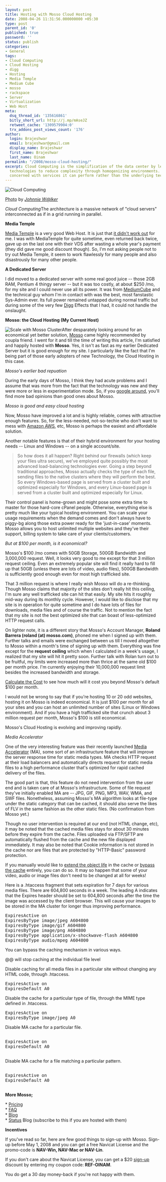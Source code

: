 ```yaml
---
layout: post
title: Hosting with Mosso Cloud Hosting
date: 2008-04-26 11:31:56.000000000 +05:30
type: post
parent_id: '0'
published: true
password: ''
status: publish
categories:
- General
tags:
- Cloud Computing
- Cloud Hosting
- digg
- Hosting
- Media Temple
- Medium Cube
- mosso
- rackspace
- Server
- Virtualization
- Web Host
meta:
  dsq_thread_id: '135616861'
  bitly_short_url: http://j.mp/mAseJZ
  retweet_cache: '1309579904:0'
  trx_addons_post_views_count: '176'
author:
  login: Brajeshwar
  email: brajeshwar@gmail.com
  display_name: Brajeshwar
  first_name: Brajeshwar
  last_name: Oinam
permalink: "/2008/mosso-cloud-hosting/"
excerpt: Cloud Computing is the simplification of the data center by leveraging virtualization
  technologies to reduce complexity through homogenizing environments. Consumers are
  concerned with services it can perform rather than the underlying technologies.
---
```

<div class="figure"><img src="/static/2008/04/cloud-computing.jpg" alt="Cloud Computing" />
<p class="credit"><abbr class="type" title="Photograph">Photo</abbr> by <cite><a href="http://www.flickr.com/photos/johnniewalker/359440369/">Johnnie W@lker</a></cite></p>
<p class="caption"><em class="title">Cloud Computing</em>The architecture is a massive network of "cloud servers" interconnected as if in a grid running in parallel.</p>
</div>
<p><!--more--></p>
<p><strong>Media Temple</strong></p>
<p><a href="http://mediatemple.net/">Media Temple</a> is a very good Web Host. It is just that <a href="http://www.brajeshwar.com/2007/message-to-mediatemple/">it didn't work out</a> for me. I was with MediaTemple for quite sometime, even returned back twice, gave up on the last one with their VDS after wasting a whole year's payment (they did gave me good discount though). So, I'm not asking people not to try out Media Temple, it seem to work flawlessly for many people and also disastrously for many other people.</p>
<p><strong>A Dedicated Server</strong></p>
<p>I did moved to a dedicated server with some real good juice -- those 2GB RAM, Pentium 4 thingy server -- but it was too costly, at about $250 /mo, for my site and I could never use all its power. It was from <a href="http://www.mediumcube.com/">MediumCube</a> and the technical guy whom I'm in contact with was the best, most fanstastic Sys-Admin ever. Its full power remained untapped during normal traffic but during some of the very few <a href="http://digg.com/">Digg</a> Effects that I had, it could not handle the onslaught.</p>
<p><strong>Mosso: the Cloud Hosting (My Current Host)</strong></p>
<p><img src="/static/2008/04/mosso-cluster.png" alt="Scale with Mosso Cluster" style="border: 0 none;" />After desparately looking around for an economical yet better solution, <a href="http://www.mosso.com/">Mosso</a> came highly recommended by coupla friend. I went for it and till the time of writing this article, I'm satisfied and happily hosted with <strong>Mosso</strong>. Yes, it isn't as fast as my earlier Dedicated Server but it is good enough for my site. I particularly like the fact that I'm being part of those early adopters of new Technology, the Cloud Hosting in this case.</p>
<p><em>Mosso's earlier bad repuation</em></p>
<p>During the early days of Mosso, I think they had acute problems and I assume that was more from the fact that the technology was new and they were more or less in experimentation mode. So, if you <a href="http://www.google.com/search?hl=en&q=mosso&btnG=Search">google around</a>, you'll find more bad opinions than good ones about Mosso.</p>
<p><em>Mosso is good and easy cloud hosting</em></p>
<p>Now, Mosso have improved a lot and is highly reliable, comes with attractive enough features. So, for the less-needed, not-so-techie who don't want to mess with <a href="http://aws.amazon.com/">Amazon AWS</a>, etc, Mosso is perhaps the easiest and affordable solution.</p>
<p>Another notable features is that of their hybrid environment for your hosting needs -- Linux and Windows -- on a single account/site.</p>
<blockquote><p>So how does it all happen? Right behind our firewalls (which keep your files ultra secure), we've employed quite possibly the most advanced load-balancing technologies ever. Going a step beyond traditional approaches, Mosso actually checks the type of each file, sending files to the native clusters where they will perform the best. So every Windows-based page is served from a cluster built and optimized especially for Windows, and every Linux-based page is served from a cluster built and optimized especially for Linux.</p></blockquote>
<p>Their control panel is home-grown and might pose some extra time to master for those hard-core cPanel people. Otherwise, everything else is pretty much like your typical hosting environment. You can scale your usage requirements when the demand comes and don't always have to piggy-bg along those extra power ready for the 'just-in-case' moments. Mosso allows you to host unlimited multiple websites and they've their support, billing system to take care of your clients/customers.</p>
<p><em>But at $100 per month, is it economical?</em></p>
<p>Mosso's $100 /mo comes with 50GB Storage, 500GB Bandwidth and 3,000,000 request. Well, it looks very good to me except for that 3 million request ceiling. Even an extremely popular site will find it really hard to fill up that 50GB (unless there are lots of video, audio files), 500GB Bandwidth is sufficiently good enough even for most high trafficked site.</p>
<p>That 3 million request is where I really wish Mosso will do a re-thinking. Though Mosso claims that majority of the sites don't really hit this ceiling, I'm sure any well trafficked site can hit that easily. My site hits it roughly mid-way during its monthly cycle. However, I would like to disclose that my site is in operation for quite sometime and I do have lots of files for downloads, media files and of course the traffic. Not to mention the fact that my site is not the best optimized site that can boast of less-optimized HTTP request calls.</p>
<p>On lighter note, it is a different story that Mosso's Account Manager, <strong>Roland Barrera (roland (at) mosso.com)</strong>, phoned me when I signed up with them. Further talks and emails were exchanged between us till I moved altogether to Mosso within a month's time of signing up with them. Everything was fine except for the <strong>request ceiling</strong> which when I calculated in a week's usage, I realized that my site will hit it pretty soon. Further talk with Rolan turn out to be fruitful, my limits were increased more than thrice at the same old $100 per month price. I'm currently enjoying their 10,000,000 request limit besides the increased bandwidth and storage.</p>
<p><a href="http://www.mosso.com/pricing.jsp">Calculate the Cost</a> to see how much will it cost you beyond Mosso's default $100 per month.</p>
<p>I would not be wrong to say that if you're hosting 10 or 20 odd websites, hosting it on Mosso is indeed economical. It is just $100 per month for all your sites and you can host an unlimited number of sites (Linux or Windows environment). And if you have a high trafficked site that crunch about 3 million request per month, Mosso's $100 is still economical.</p>
<p>Mosso's Cloud Hosting is evolving and improving rapidly.</p>
<p><em>Media Accelerator</em></p>
<p>One of the very interesting feature was their recently launched <a href="http://help.mosso.com/article.php?id=250">Media Accelerator</a> (MA), some sort of an infrastructure feature that will improve the server response time for static media types. MA checks HTTP request at their load balancers and automatically directs request for static media files to a high performance cluster that's optimized for rapid cached delivery of the files.</p>
<p>The good part is that, this feature do not need intervention from the user end and is taken care of at Mosso's infrastructure. Some of file request they've initially enabled MA are -- JPG, GIF, PNG, MP3, WAV, WMA, and SWF files. Nonetheless, assuming Mosso's MA algorithm looks at file-type under the static category that can be cached, it should also serve the likes of FLV in the same fashion as the other static files. (No confirmation from Mosso yet.)</p>
<p>Though no user intervention is required at our end (not HTML change, etc), it may be noted that the cached media files stays for about 30 minutes before they expire from the cache. Files uploaded via FTP/SFTP are automatically flushed from the cache and the new file displayed immediately. It may also be noted that Cookie information is not stored in the cache nor are files that are protected by "HTTP-Basic" password protection.</p>
<p>If you manually would like to <a href="http://help.mosso.com/article.php?id=251">extend the object life</a> in the cache or <a href="http://help.mosso.com/article.php?id=252">bypass the cache</a> entirely, you can do so. It may so happen that some of your video, audio or image files don't need to be changed at all for weeks!</p>
<p>Here is a .htaccess fragment that sets expiration for 7 days for various media files. There are 604,800 seconds in a week. The leading A indicates that the Expires header should be set to 604,800 seconds after the time the image was accessed by the client browser. This will cause your images to be stored in the MA cluster for longer thus improving performance.</p>
<pre name="code" class="js">
ExpiresActive on
ExpiresByType image/jpeg A604800
ExpiresByType image/gif A604800
ExpiresByType image/png A604800
ExpiresByType application/x-shockwave-flash A604800
ExpiresByType audio/mpeg A604800
</pre>
<p>You can bypass the caching mechanism in various ways.</p>
<p>@@ will stop caching at the individual file level</p>
<p>Disable caching for all media files in a particular site without changing any HTML code, through .htaccess.</p>
<pre name="code" class="js">
ExpiresActive on
ExpiresDefault A0
</pre>
<p>Disable the cache for a particular type of file, through the MIME type defined in .htaccess.</p>
<pre name="code" class="js">
ExpiresActive on
ExpiresByType image/jpeg A0
</pre>
<p>Disable MA cache for a particular file.</p>
<pre name="code" class="js">
<files logo.gif>
ExpiresActive on
ExpiresDefault A0
</files>
</pre>
<p>Disable MA cache for a file matching a particular pattern. </p>
<pre name="code" class="js">
<Files *.jpg>
ExpiresActive on
ExpiresDefault A0

</pre>
<p><strong>More Mosso;</strong></p>
<p>* <a href="http://www.mosso.com/pricing.jsp">Pricing</a><br />
* <a href="http://www.mosso.com/faq.jsp">FAQ</a><br />
* <a href="http://blog.mosso.com/">Blog</a><br />
* <a href="http://status.mosso.com/">Status</a> Blog (subscribe to this if you are hosted with them)</p>
<p><strong>Incentives</strong></p>
<p>If you've read so far, here are few good things to sign-up with Mosso. Sign-up before May 1, 2008 and you can get a free Navicat License and the promo-code is <strong>NAV-Win, NAV-Mac or NAV-Lin</strong>.</p>
<p>If you don't care about the Navicat License, you can get a $20 <a href="http://www.mosso.com/">sign-up</a> discount by entering my coupon code: <strong class="codeBlue">REF-OINAM</strong>.</p>
<p>You do get a <span class="codeRed">30 day money-back</span> if you're not happy with them.</p>
